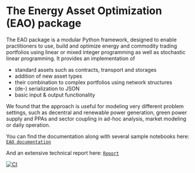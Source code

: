 # The Energy Asset Optimization (EAO) package

The EAO package is a modular Python framework, designed to enable practitioners to use, build and optimize energy and commodity trading portfolios using linear or mixed integer programming as well as stochastic linear programming. It provides an implementation of
- standard assets such as contracts, transport and storages
- addition of new asset types
- their combination to complex portfolios using network structures
- (de-) serialization to JSON
- basic input & output functionality

We found that the approach is useful for modeling very different problem settings, such as decentral and renewable power generation, green power supply and PPAs and sector coupling in ad-hoc analysis, market modeling or daily operation.

You can find the documentation along with several sample notebooks here:
[`EAO documentation`](https://energyassetoptimization.github.io/EAO)

And an extensive technical report here:
[`Report`](xxx)



[![CI](https://github.com/EnergyAssetOptimization/EAO/actions/workflows/unittests_doc.yml/badge.svg)](https://github.com/EnergyAssetOptimization/EAO/actions/workflows/unittests_doc.yml)
